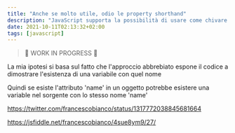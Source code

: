 ```yaml
---
title: "Anche se molto utile, odio le property shorthand"
description: "JavaScript supporta la possibilità di usare come chivare di un oggetto il nome di una variabile, ecco la mia opinione"
date: 2021-10-11T02:13:32+02:00
tags: [javascript]
---
```


> 🚧 WORK IN PROGRESS 🚧

La mia ipotesi si basa sul fatto che l'approccio abbrebiato espone 
il codice a dimostrare l'esistenza di una variabile con quel nome

Quindi se esiste l'attributo 'name' in un oggetto potrebbe esistere una variable nel sorgente con lo stesso nome 'name'

https://twitter.com/francescobianco/status/1317772038845681664

https://jsfiddle.net/francescobianco/4sue8ym9/27/
